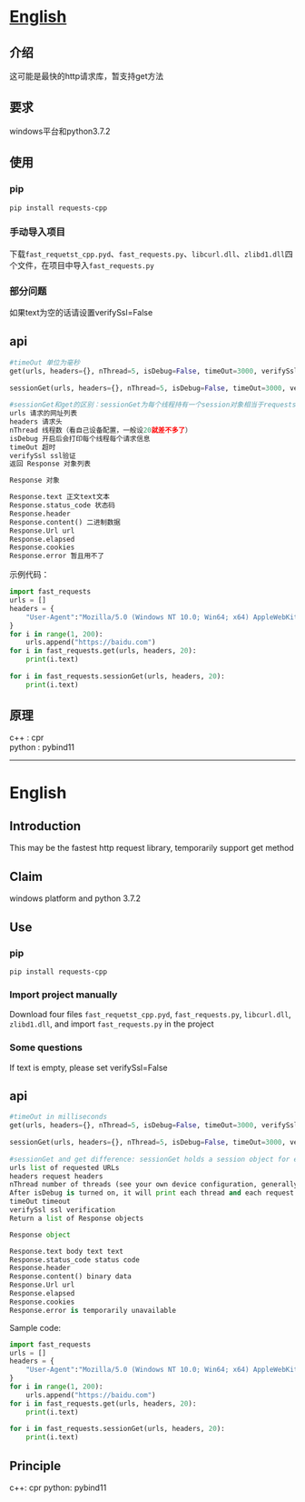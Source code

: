 # [English](#English)

## 介绍

这可能是最快的http请求库，暂支持get方法

## 要求

windows平台和python3.7.2

## 使用

### pip

`pip install requests-cpp`

### 手动导入项目

下载`fast_requetst_cpp.pyd`、`fast_requests.py`、`libcurl.dll`、`zlibd1.dll`四个文件，在项目中导入`fast_requests.py`

### 部分问题

如果text为空的话请设置verifySsl=False

## api

```python
#timeOut 单位为毫秒
get(urls, headers={}, nThread=5, isDebug=False, timeOut=3000, verifySsl=True)
    
sessionGet(urls, headers={}, nThread=5, isDebug=False, timeOut=3000, verifySsl=True)
    
#sessionGet和get的区别：sessionGet为每个线程持有一个session对象相当于requests的session，建议使用sessionGet速度更快
urls 请求的网址列表
headers 请求头
nThread 线程数（看自己设备配置，一般设20就差不多了）
isDebug 开启后会打印每个线程每个请求信息
timeOut 超时
verifySsl ssl验证
返回 Response 对象列表

Response 对象

Response.text 正文text文本
Response.status_code 状态码
Response.header 
Response.content() 二进制数据 
Response.Url url 
Response.elapsed 
Response.cookies 
Response.error 暂且用不了
```

示例代码：

```python
import fast_requests
urls = []
headers = {
    "User-Agent":"Mozilla/5.0 (Windows NT 10.0; Win64; x64) AppleWebKit/537.36 (KHTML, like Gecko) Chrome/80.0.3987.163 Safari/537.36"
}
for i in range(1, 200):
    urls.append("https://baidu.com")
for i in fast_requests.get(urls, headers, 20):
    print(i.text)
    
for i in fast_requests.sessionGet(urls, headers, 20):
    print(i.text)
```

## 原理

c++ : cpr  
python : pybind11

------

# English

## Introduction

This may be the fastest http request library, temporarily support get method

## Claim

windows platform and python 3.7.2

## Use

### pip

`pip install requests-cpp`

### Import project manually

Download four files `fast_requetst_cpp.pyd`, `fast_requests.py`, `libcurl.dll`, `zlibd1.dll`, and import `fast_requests.py` in the project

### Some questions

If text is empty, please set verifySsl=False

## api

```python
#timeOut in milliseconds
get(urls, headers={}, nThread=5, isDebug=False, timeOut=3000, verifySsl=True)
    
sessionGet(urls, headers={}, nThread=5, isDebug=False, timeOut=3000, verifySsl=True)
    
#sessionGet and get difference: sessionGet holds a session object for each thread equivalent to requests session, it is recommended to use sessionGet faster
urls list of requested URLs
headers request headers
nThread number of threads (see your own device configuration, generally set to 20 is almost the same)
After isDebug is turned on, it will print each thread and each request information
timeOut timeout
verifySsl ssl verification
Return a list of Response objects

Response object

Response.text body text text
Response.status_code status code
Response.header
Response.content() binary data
Response.Url url
Response.elapsed
Response.cookies
Response.error is temporarily unavailable
```

Sample code:

```python
import fast_requests
urls = []
headers = {
    "User-Agent":"Mozilla/5.0 (Windows NT 10.0; Win64; x64) AppleWebKit/537.36 (KHTML, like Gecko) Chrome/80.0.3987.163 Safari/537.36"
}
for i in range(1, 200):
    urls.append("https://baidu.com")
for i in fast_requests.get(urls, headers, 20):
    print(i.text)
    
for i in fast_requests.sessionGet(urls, headers, 20):
    print(i.text)
```

## Principle

c++: cpr
python: pybind11
